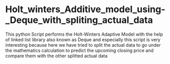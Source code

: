 # Holt_winters_Additive_model_using-_Deque_with_spliting_actual_data
This python Script performs the Holt-Winters Adaptive Model with the help of linked list library also known as Deque and especially this script is very interesting because here we have tried to split the actual data to go under the mathematics calculation to predict the upcoming closing price and compare them with the other splitted actual data
